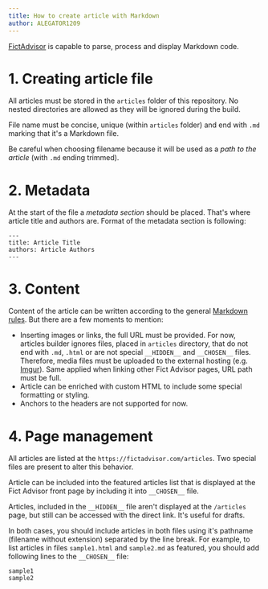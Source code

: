 ```yaml
---
title: How to create article with Markdown
author: ALEGATOR1209
---
```


[FictAdvisor](https://fictadvisor.com) is capable to parse, process and display Markdown code. 

# 1. Creating article file

All articles must be stored in the `articles` folder of this repository.
No nested directories are allowed as they will be ignored during the build.

File name must be concise, unique (within `articles` folder) and end with `.md` marking that it's a Markdown file.

Be careful when choosing filename because it will be used as a _path to the article_ (with `.md` ending trimmed).

# 2. Metadata

At the start of the file a _metadata section_ should be placed. That's where article title and authors are.
Format of the metadata section is following:
```
---
title: Article Title
authors: Article Authors
---
```

# 3. Content

Content of the article can be written according to the general [Markdown rules](https://www.markdownguide.org/basic-syntax/). But there are a few moments to mention:

* Inserting images or links, the full URL must be provided. For now, articles builder ignores files, placed in `articles` directory, that do not end with `.md`, `.html` or are not special `__HIDDEN__` and `__CHOSEN__` files. Therefore, media files must be uploaded to the external hosting (e.g. [Imgur](https://imgur.com/)). Same applied when linking other Fict Advisor pages, URL path must be full.
* Article can be enriched with custom HTML to include some special formatting or styling.
* Anchors to the headers are not supported for now. 

# 4. Page management

All articles are listed at the `https://fictadvisor.com/articles`. Two special files are present to alter this behavior.

Article can be included into the featured articles list that is displayed at the Fict Advisor front page by including it into `__CHOSEN__` file.

Articles, included in the `__HIDDEN__` file aren't displayed at the `/articles` page, but still can be accessed with the direct link. It's useful for drafts.

In both cases, you should include articles in both files using it's pathname (filename without extension) separated by the line break. For example, to list articles in files `sample1.html` and `sample2.md` as featured, you should add following lines to the `__CHOSEN__` file:

```
sample1
sample2
```
